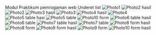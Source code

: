 Modul Praktikum pemrogaman web
Underet list
![Photo1](https://user-images.githubusercontent.com/73145615/160600063-bc7e7f7e-29fe-4823-9b3a-8ec6d36db73f.PNG)
![Photo2 hasil](https://user-images.githubusercontent.com/73145615/160600070-5b70d6f2-df84-4bb9-be41-07c3cd3856be.PNG)
![Photo2](https://user-images.githubusercontent.com/73145615/160600074-f3fe18f9-99cc-4cfb-a4e8-48c3fbd9b5b4.PNG)
![Photo3 hasil](https://user-images.githubusercontent.com/73145615/160600083-1952d798-a9a4-4a9d-8106-6c27f941f117.PNG)
![Photo3](https://user-images.githubusercontent.com/73145615/160600087-10e23244-6700-4903-bfc5-c2d7a13c2604.PNG)
![Photo4 hasil](https://user-images.githubusercontent.com/73145615/160600089-d4712959-eb40-46ab-8b42-f10a792667e2.PNG)
![Photo4](https://user-images.githubusercontent.com/73145615/160600092-ac87857d-5544-4697-94f0-5043cee4c4fc.PNG)
![Photo5 table hasi](https://user-images.githubusercontent.com/73145615/160600097-438eb7b3-8716-4d20-a6a6-70a282101bb5.PNG)
![Photo5 table](https://user-images.githubusercontent.com/73145615/160600134-1f092bc5-8ca7-4969-b51b-f8948fea2e35.PNG)
![Photo10 form](https://user-images.githubusercontent.com/73145615/160600155-bafe98c0-da13-4ba1-80e7-b29750f72860.PNG)
![Photo6 table hasil](https://user-images.githubusercontent.com/73145615/160600161-0c23a38f-2533-477c-9996-113ed7a7a680.PNG)
![Photo6 table](https://user-images.githubusercontent.com/73145615/160600162-3ff61e0f-3a86-4755-8ffb-ea5dd5febc69.PNG)
![Photo7 table hasil](https://user-images.githubusercontent.com/73145615/160600165-41fd7db6-231c-44db-a33e-432d456ea5be.PNG)
![Photo7 table](https://user-images.githubusercontent.com/73145615/160600167-f11b2b39-1dfb-4531-98ef-6e6e3befe510.PNG)
![Photo8 form hasil](https://user-images.githubusercontent.com/73145615/160600172-38a766f3-1ac2-4580-995d-b4fa72cffe6f.PNG)
![Photo8 form](https://user-images.githubusercontent.com/73145615/160600178-e9516250-ee32-407b-ba76-a6f4d4b67930.PNG)
![Photo9 form hasil](https://user-images.githubusercontent.com/73145615/160600180-9649c414-616a-4dd5-b460-00fa363591e2.PNG)
![Photo9 form](https://user-images.githubusercontent.com/73145615/160600186-03fd9976-1e0f-410b-bc17-284a1edebe19.PNG)
![Photo10 form hasil](https://user-images.githubusercontent.com/73145615/160600191-65c849f1-d304-4e54-86fa-478cd8ee74bd.PNG)

